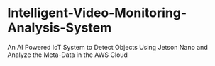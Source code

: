 # Intelligent-Video-Monitoring-Analysis-System
An AI Powered IoT System to Detect Objects Using Jetson Nano and Analyze the Meta-Data in the AWS Cloud
